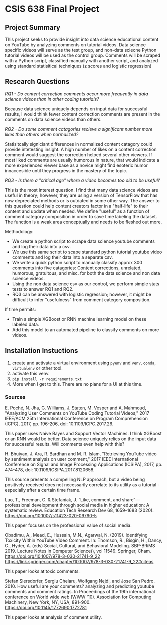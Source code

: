 # CSIS 638 Final Project

## Project Summary
This project seeks to provide insight into data science educational content on YouTube by analyzing comments on tutorial videos. Data science specific videos will serve as the test group, and non-data sciecne Python tutorial videos will be used as the control group. Comments will be scraped with a Python script, classified manually with another script, and analyzed using standard statisitical techniques (z scores and logistic regression)

## Research Questions
_RQ1 - Do content correction comments occur more frequently in data science videos than in other coding tutorials?_

Because data science uniquely depends on input data for successful results, I would think fewer content correction comments are present in the comments on data science videos than others. 

_RQ2 - Do some comment catagories recieve a significant number more likes than others when normalized?_

Statisitcally signiciant differences in normalized content catagory could provide intetesting insight. A high number of likes on a content correction comment would suggest the correction helped several other viewers. If most liked comments are usually humorous in nature, that would indicate a more experienced viewer base as a novice might find esoteric humor innaccesible until they progress in the mastery of the topic. 

_RQ3 - Is there a "critical age" where a video becomes too old to be useful?_

This is the most interest question. I find that many data science videos are useful in theory; however, they are using a version of TensorFlow that has now depreciated methods or is outdated in some other way. The answer to this question could help content creators factor in a "half-life" to their content and update when needed. We define "useful" as a function of comment category composition in order to save time labeling the dataset. The function is a weak area conceptually and needs to be fleshed out more.

Methodology:
- We create a python script to scrape data science youtube comments and log their data into a csv.
- We use this same script to scape standard python tutorial youtube video comments and log their data into a separate csv.
- We write a quick python script to manually classify approx 300 comments into five catagories: Content corrections, unrelated, humorous, gratuitous, and misc. for both the data science and non data science videos.
- Using the non data science csv as our control, we perform simple stats tests to answer RQ1 and RQ2. 
- RQ3 can be answered with logistic regression; however, it might be difficult to infer "usefulness" from comment category composition. 

If time permits:
- Train a simple XGBoost or RNN machine learning model on these labeled data. 
- Add this model to an automated pipeline to classify comments on more videos. 


## Installation Instuctions
1. create and activate a virtual environment using `pyenv` and `venv`, `conda`, `virtualenv` or other tool.
2. activate this venv.
3. `pip install -r requirements.txt`
4. More when I get to this. There are no plans for a UI at this time. 


### Sources
E. Poché, N. Jha, G. Williams, J. Staten, M. Vesper and A. Mahmoud, "Analyzing User Comments on YouTube Coding Tutorial Videos," 2017 IEEE/ACM 25th International Conference on Program Comprehension (ICPC), 2017, pp. 196-206, doi: 10.1109/ICPC.2017.26.

This paper uses Naive Bayes and Support Vector Machines. I think XGBoost or an RNN would be better. Data science uniquely relies on the input data for successful results. Will comments even help with this? 

H. Bhuiyan, J. Ara, R. Bardhan and M. R. Islam, "Retrieving YouTube video by sentiment analysis on user comment," 2017 IEEE International Conference on Signal and Image Processing Applications (ICSIPA), 2017, pp. 474-478, doi: 10.1109/ICSIPA.2017.8120658.

This source presents a compelling NLP approach, but a video being positively received does not necessarily correlate to its utility as a tutorial - especially after a certain time frame. 

Luo, T., Freeman, C. & Stefaniak, J. “Like, comment, and share”—professional development through social media in higher education: A systematic review. Education Tech Research Dev 68, 1659–1683 (2020). https://doi.org/10.1007/s11423-020-09790-5

This paper focuses on the professional value of social media. 

Obadimu, A., Mead, E., Hussain, M.N., Agarwal, N. (2019). Identifying Toxicity Within YouTube Video Comment. In: Thomson, R., Bisgin, H., Dancy, C., Hyder, A. (eds) Social, Cultural, and Behavioral Modeling. SBP-BRiMS 2019. Lecture Notes in Computer Science(), vol 11549. Springer, Cham. https://doi.org/10.1007/978-3-030-21741-9_22
https://link.springer.com/chapter/10.1007/978-3-030-21741-9_22#citeas

This paper looks at toxic comments.

Stefan Siersdorfer, Sergiu Chelaru, Wolfgang Nejdl, and Jose San Pedro. 2010. How useful are your comments? analyzing and predicting youtube comments and comment ratings. In Proceedings of the 19th international conference on World wide web (WWW '10). Association for Computing Machinery, New York, NY, USA, 891–900. https://doi.org/10.1145/1772690.1772781

This paper looks at analysis of comment utility. 